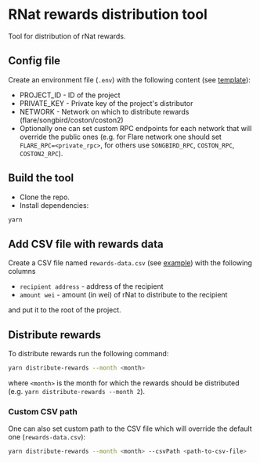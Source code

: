 # RNat rewards distribution tool
Tool for distribution of rNat rewards.

##  Config file
Create an environment file (`.env`) with the following content (see [template](.env_template)):
- PROJECT_ID - ID of the project
- PRIVATE_KEY - Private key of the project's distributor
- NETWORK - Network on which to distribute rewards (flare/songbird/coston/coston2)
- Optionally one can set custom RPC endpoints for each network that will override the public ones (e.g. for Flare network one should set `FLARE_RPC=<private_rpc>`, for others use `SONGBIRD_RPC`, `COSTON_RPC`, `COSTON2_RPC`).

## Build the tool
- Clone the repo.
- Install dependencies:
```bash
yarn
```

## Add CSV file with rewards data
Create a CSV file named `rewards-data.csv` (see [example](rewards-data-example.csv)) with the following columns
- `recipient address` - address of the recipient
- `amount wei` - amount (in wei) of rNat to distribute to the recipient

and put it to the root of the project.


## Distribute rewards
To distribute rewards run the following command:
```bash
yarn distribute-rewards --month <month>
```
where `<month>` is the month for which the rewards should be distributed
(e.g. `yarn distribute-rewards --month 2`).

### Custom CSV path
One can also set custom path to the CSV file which will override the default one (`rewards-data.csv`):
```bash
yarn distribute-rewards --month <month> --csvPath <path-to-csv-file>
```